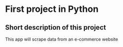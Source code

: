 # First project in Python

## Short description of this project
This app will scrape data from an e-commerce website

